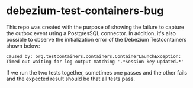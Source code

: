 # debezium-test-containers-bug


This repo was created with the purpose of showing the failure to capture the outbox event using a PostgresSQL connector.
In addition, it's also possible to observe the initialization error of the Debezium Testcontainers shown below:
```
Caused by: org.testcontainers.containers.ContainerLaunchException: Timed out waiting for log output matching '.*Session key updated.*'
```
If we run the two tests together, sometimes one passes and the other fails and the expected result should be that all tests pass.